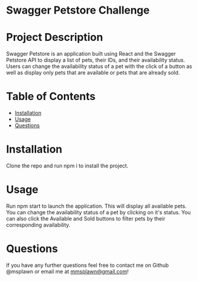 # **Swagger Petstore Challenge**                 

  # Project Description
  Swagger Petstore is an application built using React and the Swagger Petstore API to display a list of pets, their IDs, and their availability status. Users can change the availability status of a pet with the click of a button as well as display only pets that are available or pets that are already sold.

  # Table of Contents
  * [Installation](#installation)
  * [Usage](#usage)
  * [Questions](#questions)
  
  # Installation
  Clone the repo and run npm i to install the project.

  # Usage
  Run npm start to launch the application. This will display all available pets. You can change the availability status of a pet by clicking on it's status. You can also click the Available and Sold buttons to filter pets by their corresponding availability.

  # Questions
  If you have any further questions feel free to contact me on Github @msplawn or email me at mmsplawn@gmail.com!


